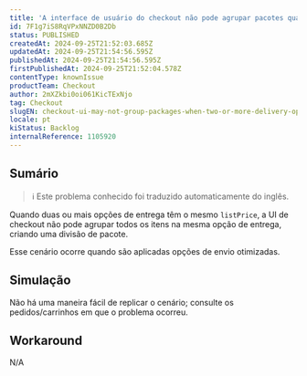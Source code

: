 ```yaml
---
title: 'A interface de usuário do checkout não pode agrupar pacotes quando duas ou mais opções de entrega têm o mesmo preço'
id: 7F1g7iS8RqVPxNNZD0B2Db
status: PUBLISHED
createdAt: 2024-09-25T21:52:03.685Z
updatedAt: 2024-09-25T21:54:56.595Z
publishedAt: 2024-09-25T21:54:56.595Z
firstPublishedAt: 2024-09-25T21:52:04.578Z
contentType: knownIssue
productTeam: Checkout
author: 2mXZkbi0oi061KicTExNjo
tag: Checkout
slugEN: checkout-ui-may-not-group-packages-when-two-or-more-delivery-options-have-the-same-price
locale: pt
kiStatus: Backlog
internalReference: 1105920
---
```


## Sumário

>ℹ️ Este problema conhecido foi traduzido automaticamente do inglês.


Quando duas ou mais opções de entrega têm o mesmo `listPrice`, a UI de checkout não pode agrupar todos os itens na mesma opção de entrega, criando uma divisão de pacote.

Esse cenário ocorre quando são aplicadas opções de envio otimizadas.

## Simulação


Não há uma maneira fácil de replicar o cenário; consulte os pedidos/carrinhos em que o problema ocorreu.



## Workaround


N/A





